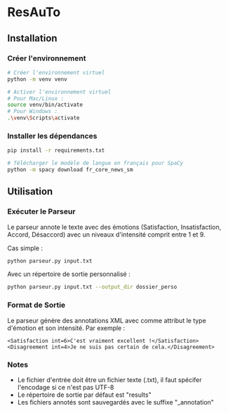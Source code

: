 # ResAuTo

## Installation

### Créer l'environnement

```bash
# Créer l'environnement virtuel
python -m venv venv

# Activer l'environnement virtuel
# Pour Mac/Linux :
source venv/bin/activate
# Pour Windows :
.\venv\Scripts\activate
```

### Installer les dépendances

```bash
pip install -r requirements.txt

# Télécharger le modèle de langue en français pour SpaCy
python -m spacy download fr_core_news_sm
```

## Utilisation

### Exécuter le Parseur

Le parseur annote le texte avec des émotions (Satisfaction, Insatisfaction, Accord, Désaccord) avec un niveaux d'intensité comprit entre 1 et 9.

Cas simple :
```bash
python parseur.py input.txt
```

Avec un répertoire de sortie personnalisé :
```bash
python parseur.py input.txt --output_dir dossier_perso
```

### Format de Sortie

Le parseur génère des annotations XML avec comme attribut le type d'émotion et son intensité. Par exemple :

```
<Satisfaction int=6>C'est vraiment excellent !</Satisfaction>
<Disagreement int=4>Je ne suis pas certain de cela.</Disagreement>
```

### Notes

- Le fichier d'entrée doit être un fichier texte (.txt), il faut spécifer l'encodage si ce n'est pas UTF-8
- Le répertoire de sortie par défaut est "results"
- Les fichiers annotés sont sauvegardés avec le suffixe "_annotation"

